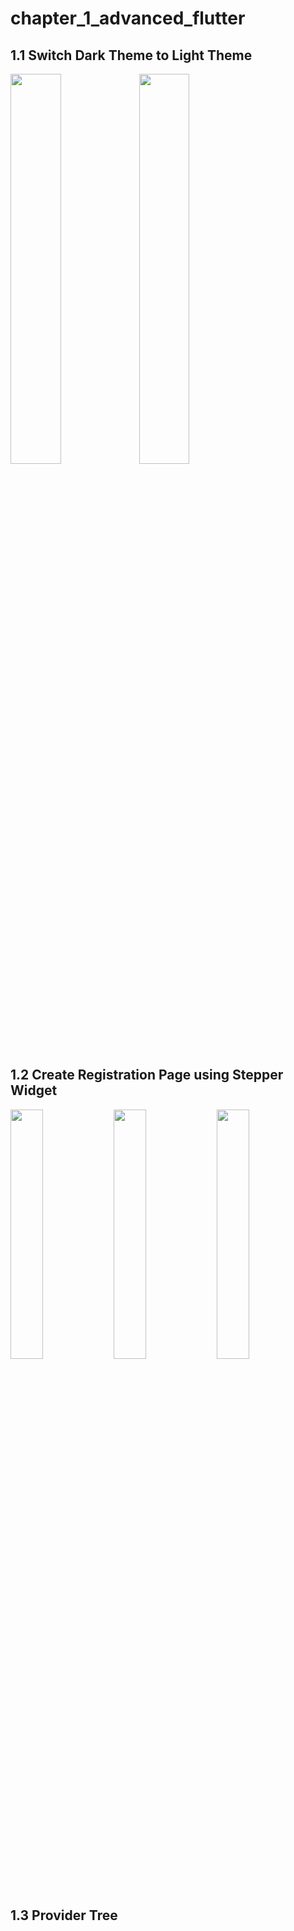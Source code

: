 # chapter_1_advanced_flutter

## 1.1 Switch Dark Theme to Light Theme

<img src="https://github.com/Jaydeepsharma93/chapter_1_advanced_flutter/assets/143181361/b2867305-2239-4b74-b359-89aca7e119e0" width = 40%>
<img src="https://github.com/Jaydeepsharma93/chapter_1_advanced_flutter/assets/143181361/c1572684-4ddf-4233-83f4-36fa0afc41ee" width = 40%>

## 1.2 Create Registration Page using Stepper Widget

<img src="https://github.com/Jaydeepsharma93/chapter_1_advanced_flutter/assets/143181361/f720a13c-8bf5-4751-aade-7625d5aa621b" width = 32%>
<img src="https://github.com/Jaydeepsharma93/chapter_1_advanced_flutter/assets/143181361/b6dd7286-d7a7-4396-a18b-9a6914a72bdb" width = 32%>
<img src="https://github.com/Jaydeepsharma93/chapter_1_advanced_flutter/assets/143181361/483d6214-0e1c-4e24-9b28-0e3da5557520" width = 32%>

## 1.3 Provider Tree

